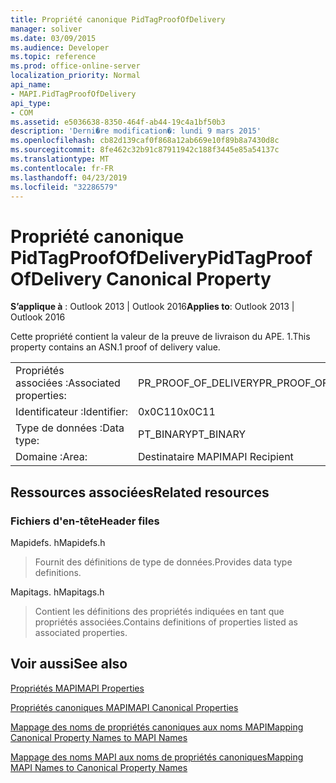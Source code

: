 ```yaml
---
title: Propriété canonique PidTagProofOfDelivery
manager: soliver
ms.date: 03/09/2015
ms.audience: Developer
ms.topic: reference
ms.prod: office-online-server
localization_priority: Normal
api_name:
- MAPI.PidTagProofOfDelivery
api_type:
- COM
ms.assetid: e5036638-8350-464f-ab44-19c4a1bf50b3
description: 'Derni�re modification�: lundi 9 mars 2015'
ms.openlocfilehash: cb82d139caf0f868a12ab669e10f89b8a7430d8c
ms.sourcegitcommit: 8fe462c32b91c87911942c188f3445e85a54137c
ms.translationtype: MT
ms.contentlocale: fr-FR
ms.lasthandoff: 04/23/2019
ms.locfileid: "32286579"
---
```

# <a name="pidtagproofofdelivery-canonical-property"></a><span data-ttu-id="09f91-103">Propriété canonique PidTagProofOfDelivery</span><span class="sxs-lookup"><span data-stu-id="09f91-103">PidTagProofOfDelivery Canonical Property</span></span>

  
  
<span data-ttu-id="09f91-104">**S’applique à** : Outlook 2013 | Outlook 2016</span><span class="sxs-lookup"><span data-stu-id="09f91-104">**Applies to**: Outlook 2013 | Outlook 2016</span></span> 
  
<span data-ttu-id="09f91-105">Cette propriété contient la valeur de la preuve de livraison du APE. 1.</span><span class="sxs-lookup"><span data-stu-id="09f91-105">This property contains an ASN.1 proof of delivery value.</span></span>
  
|||
|:-----|:-----|
|<span data-ttu-id="09f91-106">Propriétés associées :</span><span class="sxs-lookup"><span data-stu-id="09f91-106">Associated properties:</span></span>  <br/> |<span data-ttu-id="09f91-107">PR_PROOF_OF_DELIVERY</span><span class="sxs-lookup"><span data-stu-id="09f91-107">PR_PROOF_OF_DELIVERY</span></span>  <br/> |
|<span data-ttu-id="09f91-108">Identificateur :</span><span class="sxs-lookup"><span data-stu-id="09f91-108">Identifier:</span></span>  <br/> |<span data-ttu-id="09f91-109">0x0C11</span><span class="sxs-lookup"><span data-stu-id="09f91-109">0x0C11</span></span>  <br/> |
|<span data-ttu-id="09f91-110">Type de données :</span><span class="sxs-lookup"><span data-stu-id="09f91-110">Data type:</span></span>  <br/> |<span data-ttu-id="09f91-111">PT_BINARY</span><span class="sxs-lookup"><span data-stu-id="09f91-111">PT_BINARY</span></span>  <br/> |
|<span data-ttu-id="09f91-112">Domaine :</span><span class="sxs-lookup"><span data-stu-id="09f91-112">Area:</span></span>  <br/> |<span data-ttu-id="09f91-113">Destinataire MAPI</span><span class="sxs-lookup"><span data-stu-id="09f91-113">MAPI Recipient</span></span>  <br/> |
   
## <a name="related-resources"></a><span data-ttu-id="09f91-114">Ressources associées</span><span class="sxs-lookup"><span data-stu-id="09f91-114">Related resources</span></span>

### <a name="header-files"></a><span data-ttu-id="09f91-115">Fichiers d'en-tête</span><span class="sxs-lookup"><span data-stu-id="09f91-115">Header files</span></span>

<span data-ttu-id="09f91-116">Mapidefs. h</span><span class="sxs-lookup"><span data-stu-id="09f91-116">Mapidefs.h</span></span>
  
> <span data-ttu-id="09f91-117">Fournit des définitions de type de données.</span><span class="sxs-lookup"><span data-stu-id="09f91-117">Provides data type definitions.</span></span>
    
<span data-ttu-id="09f91-118">Mapitags. h</span><span class="sxs-lookup"><span data-stu-id="09f91-118">Mapitags.h</span></span>
  
> <span data-ttu-id="09f91-119">Contient les définitions des propriétés indiquées en tant que propriétés associées.</span><span class="sxs-lookup"><span data-stu-id="09f91-119">Contains definitions of properties listed as associated properties.</span></span>
    
## <a name="see-also"></a><span data-ttu-id="09f91-120">Voir aussi</span><span class="sxs-lookup"><span data-stu-id="09f91-120">See also</span></span>



[<span data-ttu-id="09f91-121">Propriétés MAPI</span><span class="sxs-lookup"><span data-stu-id="09f91-121">MAPI Properties</span></span>](mapi-properties.md)
  
[<span data-ttu-id="09f91-122">Propriétés canoniques MAPI</span><span class="sxs-lookup"><span data-stu-id="09f91-122">MAPI Canonical Properties</span></span>](mapi-canonical-properties.md)
  
[<span data-ttu-id="09f91-123">Mappage des noms de propriétés canoniques aux noms MAPI</span><span class="sxs-lookup"><span data-stu-id="09f91-123">Mapping Canonical Property Names to MAPI Names</span></span>](mapping-canonical-property-names-to-mapi-names.md)
  
[<span data-ttu-id="09f91-124">Mappage des noms MAPI aux noms de propriétés canoniques</span><span class="sxs-lookup"><span data-stu-id="09f91-124">Mapping MAPI Names to Canonical Property Names</span></span>](mapping-mapi-names-to-canonical-property-names.md)

